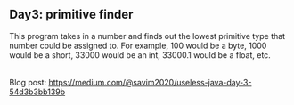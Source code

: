 ## Day3: primitive finder
This program takes in a number and finds out the lowest primitive type that number could be assigned to. 
For example, 100 would be a byte, 1000 would be a short, 33000 would be an int, 33000.1 would be a float, etc. 
######
Blog post: https://medium.com/@savim2020/useless-java-day-3-54d3b3bb139b
